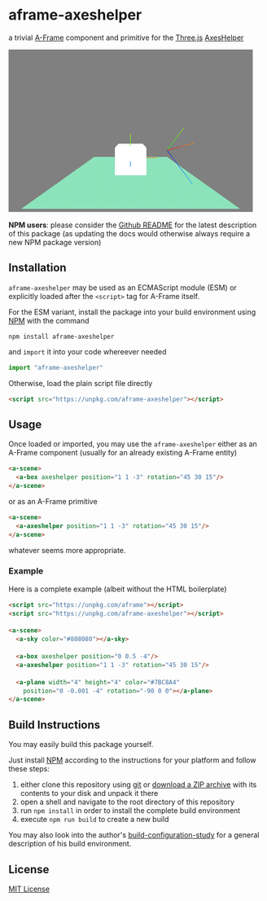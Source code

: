# aframe-axeshelper #

a trivial [A-Frame](https://aframe.io/) component and primitive for the [Three.js](https://threejs.org/) [AxesHelper](https://threejs.org/docs/#api/en/helpers/AxesHelper)

![Example Screenshot](./screenshot.png)

**NPM users**: please consider the [Github README](https://github.com/rozek/aframe-axeshelper/blob/main/README.md) for the latest description of this package (as updating the docs would otherwise always require a new NPM package version)

## Installation ##

`aframe-axeshelper` may be used as an ECMAScript module (ESM) or explicitly loaded after the `<script>` tag for A-Frame itself.

For the ESM variant, install the package into your build environment using [NPM](https://docs.npmjs.com/) with the command

```
npm install aframe-axeshelper
```

and `import` it into your code whereever needed

```javascript
import "aframe-axeshelper"
```

Otherwise, load the plain script file directly

```html
<script src="https://unpkg.com/aframe-axeshelper"></script>
```

## Usage ##

Once loaded or imported, you may use the `aframe-axeshelper` either as an A-Frame component (usually for an already existing A-Frame entity)

```html
<a-scene>
  <a-box axeshelper position="1 1 -3" rotation="45 30 15"/>
</a-scene>
```

or as an A-Frame primitive

```html
<a-scene>
  <a-axeshelper position="1 1 -3" rotation="45 30 15"/>
</a-scene>
```

whatever seems more appropriate.

### Example ###

Here is a complete example (albeit without the HTML boilerplate)

```html
<script src="https://unpkg.com/aframe"></script>
<script src="https://unpkg.com/aframe-axeshelper"></script>

<a-scene>
  <a-sky color="#808080"></a-sky>

  <a-box axeshelper position="0 0.5 -4"/>
  <a-axeshelper position="1 1 -3" rotation="45 30 15"/>

  <a-plane width="4" height="4" color="#7BC8A4"
    position="0 -0.001 -4" rotation="-90 0 0"></a-plane>
</a-scene>
```

## Build Instructions ##

You may easily build this package yourself.

Just install [NPM](https://docs.npmjs.com/) according to the instructions for your platform and follow these steps:

1. either clone this repository using [git](https://git-scm.com/) or [download a ZIP archive](https://github.com/rozek/aframe-axeshelper/archive/refs/heads/main.zip) with its contents to your disk and unpack it there 
2. open a shell and navigate to the root directory of this repository
3. run `npm install` in order to install the complete build environment
4. execute `npm run build` to create a new build

You may also look into the author's [build-configuration-study](https://github.com/rozek/build-configuration-study) for a general description of his build environment.

## License ##

[MIT License](LICENSE.md)
